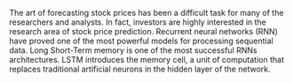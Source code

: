 The art of forecasting stock prices has been a difficult task for many of the researchers and analysts. In fact, investors are highly interested in the research area of stock price prediction.
 Recurrent neural networks (RNN) have proved one of the most powerful models for processing sequential data. Long Short-Term memory is one of the most successful RNNs architectures. LSTM introduces the memory cell, a unit of computation that replaces traditional artificial neurons in the hidden layer of the network.
 
